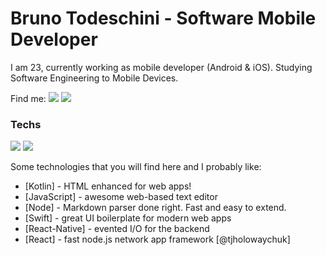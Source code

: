 # Bruno Todeschini - Software Mobile Developer

I am 23, currently working as mobile developer (Android & iOS).
Studying Software Engineering to Mobile Devices.

Find me:
[![](https://camo.githubusercontent.com/dd86c49da13083be104023b52ee6e54e550d0dd8/68747470733a2f2f696d672e736869656c64732e696f2f62616467652f2d4c696e6b6564496e2d626c75653f7374796c653d666c6174266c6f676f3d4c696e6b6564696e266c6f676f436f6c6f723d7768697465)](https://www.linkedin.com/in/bruno-todeschini/) [![](https://camo.githubusercontent.com/1f075ea5d5723a13b830a377c4d7dec58007adb9/68747470733a2f2f696d672e736869656c64732e696f2f62616467652f2d476d61696c2d7265643f7374796c653d666c6174266c6f676f3d476d61696c266c6f676f436f6c6f723d7768697465)](mailto:obruno1997@gmail.com)


### Techs

[![](https://camo.githubusercontent.com/3e1974e31e4c894c73a4f8e1274863664fb4af48/68747470733a2f2f696d672e736869656c64732e696f2f62616467652f416e64726f69642d677265656e2e7376673f6c6f676f3d416e64726f6964266c6f676f436f6c6f723d7768697465)](https://developer.android.com/) [![](https://camo.githubusercontent.com/97ff6d019657daba42d14083dba06a10ce3e828f/68747470733a2f2f696d672e736869656c64732e696f2f62616467652f694f532d626c75652e7376673f6c6f676f3d4170706c65266c6f676f436f6c6f723d7768697465)](https://developer.apple.com/)

Some technologies that you will find here and I probably like:

* [Kotlin] - HTML enhanced for web apps!
* [JavaScript] - awesome web-based text editor
* [Node] - Markdown parser done right. Fast and easy to extend.
* [Swift] - great UI boilerplate for modern web apps
* [React-Native] - evented I/O for the backend
* [React] - fast node.js network app framework [@tjholowaychuk]
